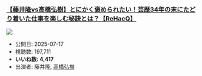 ### [【藤井隆vs高橋弘樹】とにかく褒められたい！芸歴34年の末にたどり着いた仕事を楽しむ秘訣とは？【ReHacQ】](https://www.youtube.com/watch?v=jSDZp7qoW0Q)
[![](https://img.youtube.com/vi/jSDZp7qoW0Q/sddefault.jpg)](https://www.youtube.com/watch?v=jSDZp7qoW0Q)
-   公開日: 2025-07-17
-   視聴数: 197,711
-   **いいね数: 4,417**
-   出演者: 藤井隆, [高橋弘樹](/rehacq_fan/people/高橋弘樹 "wikilink")

